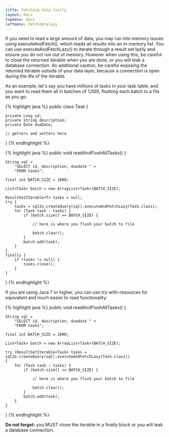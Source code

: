 ```yaml
---
title: Fetching data lazily
layout: docs
topmenu: docs
leftmenu: fetchdatalazy
---
```


If you need to read a large amount of data, you may run into memory issues using executeAndFetch(), which reads all results 
into an in-memory list. You can use executeAndFetchLazy() to iterate through a result set lazily and ensure you do not run out
of memory. However when using this, be careful to close the returned iterable when you are done, or you will leak a database
connection. As additional caution, be careful exposing the returned iterable outside of your data layer, because a connection
is open during the life of the iterable.

As an example, let's say you have millions of tasks in your task table, and you want to read them all in batches of 1,000,
flushing each batch to a file as you go:

{% highlight java %}
public class Task {

    private Long id;
    private String description;
    private Date dueDate;

    // getters and setters here
}
{% endhighlight %}

{% highlight java %}
public void readAndFlushAllTasks() {

    String sql =
        "SELECT id, description, duedate " +
        "FROM tasks";

    final int BATCH_SIZE = 1000;

    List<Task> batch = new ArrayList<Task>(BATCH_SIZE);

    ResultSetIterable<T> tasks = null;
    try {
        tasks = sql2o.createQuery(sql).executeAndFetchLazy(Task.class);
        for (Task task : tasks) {
            if (batch.size() == BATCH_SIZE) {

                // here is where you flush your batch to file

                batch.clear();
            }
            batch.add(task);
        }
    }
    finally {
        if (tasks != null) {
            tasks.close();
        }
    }
}
{% endhighlight %}

If you are using Java 7 or higher, you can use try-with-resources for equivalent and much easier to read functionality: 

{% highlight java %}
public void readAndFlushAllTasks() {

    String sql =
        "SELECT id, description, duedate " +
        "FROM tasks";

    final int BATCH_SIZE = 1000;

    List<Task> batch = new ArrayList<Task>(BATCH_SIZE);

    try (ResultSetIterable<Task> tasks = sql2o.createQuery(sql).executeAndFetchLazy(Task.class)) 
    {
        for (Task task : tasks) {
            if (batch.size() == BATCH_SIZE) {

                // here is where you flush your batch to file

                batch.clear();
            }
            batch.add(task);
        }
    }
}
{% endhighlight %}

**Do not forget:** you MUST close the iterable in a finally block or you will leak a database connection.
